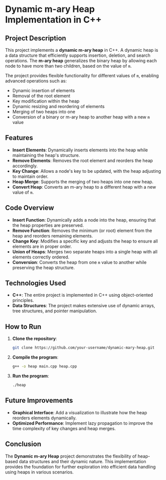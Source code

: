 # Dynamic m-ary Heap Implementation in C++

## Project Description
This project implements a **dynamic m-ary heap** in C++. A dynamic heap is a data structure that efficiently supports insertion, deletion, and search operations. The **m-ary heap** generalizes the binary heap by allowing each node to have more than two children, based on the value of `m`.

The project provides flexible functionality for different values of `m`, enabling advanced operations such as:
- Dynamic insertion of elements
- Removal of the root element
- Key modification within the heap
- Dynamic resizing and reordering of elements
- Merging of two heaps into one
- Conversion of a binary or m-ary heap to another heap with a new `m` value

## Features
- **Insert Elements**: Dynamically inserts elements into the heap while maintaining the heap's structure.
- **Remove Elements**: Removes the root element and reorders the heap accordingly.
- **Key Change**: Allows a node's key to be updated, with the heap adjusting to maintain order.
- **Heap Merge**: Supports the merging of two heaps into one new heap.
- **Convert Heap**: Converts an m-ary heap to a different heap with a new value of `m`.

## Code Overview
- **Insert Function**: Dynamically adds a node into the heap, ensuring that the heap properties are preserved.
- **Remove Function**: Removes the minimum (or root) element from the heap and reorders remaining elements.
- **Change Key**: Modifies a specific key and adjusts the heap to ensure all elements are in proper order.
- **Union of Heaps**: Merges two separate heaps into a single heap with all elements correctly ordered.
- **Conversion**: Converts the heap from one `m` value to another while preserving the heap structure.

## Technologies Used
- **C++**: The entire project is implemented in C++ using object-oriented principles.
- **Data Structures**: The project makes extensive use of dynamic arrays, tree structures, and pointer manipulation.

## How to Run
1. **Clone the repository**:
    ```bash
    git clone https://github.com/your-username/dynamic-mary-heap.git
    ```
2. **Compile the program**:
    ```bash
    g++ -o heap main.cpp heap.cpp
    ```
3. **Run the program**:
    ```bash
    ./heap
    ```

## Future Improvements
- **Graphical Interface**: Add a visualization to illustrate how the heap reorders elements dynamically.
- **Optimized Performance**: Implement lazy propagation to improve the time complexity of key changes and heap merges.

## Conclusion
The **Dynamic m-ary Heap** project demonstrates the flexibility of heap-based data structures and their dynamic nature. This implementation provides the foundation for further exploration into efficient data handling using heaps in various scenarios.

